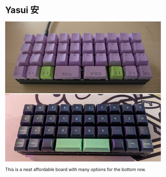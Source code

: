 # Yasui 安

<img src="/images/yasui_dakes_purple.jpg" width="1024" />  
<img src="/images/yasui_dakes_superuser.jpg" width="1024" />  

This is a neat affordable board with many options for the bottom row. 
